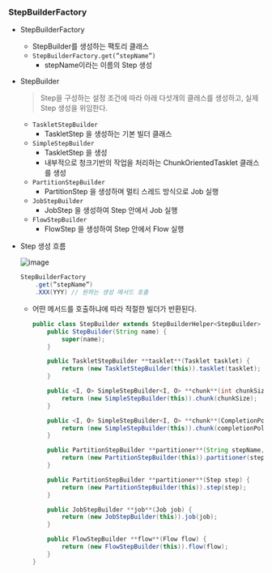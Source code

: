 ### StepBuilderFactory

- StepBuilderFactory
    - StepBuilder를 생성하는 팩토리 클래스
    - `StepBuilderFactory.get(”stepName”)`
        - stepName이라는 이름의 Step 생성


- StepBuilder

  > Step을 구성하는 설정 조건에 따라 아래 다섯개의 클래스를 생성하고, 실제 Step 생성을 위임한다.
  >
    - `TaskletStepBuilder`
        - TaskletStep 을 생성하는 기본 빌더 클래스
    - `SimpleStepBuilder`
        - TaskletStep 을 생성
        - 내부적으로 청크기반의 작업을 처리하는 ChunkOrientedTasklet  클래스를 생성
    - `PartitionStepBuilder`
        - PartitionStep 을 생성하며 멀티 스레드 방식으로 Job 실행
    - `JobStepBuilder`
        - JobStep 을 생성하여 Step 안에서 Job 실행
    - `FlowStepBuilder`
        - FlowStep 을 생성하여 Step 안에서 Flow 실행


- Step 생성 흐름

  ![image](https://github.com/ulimy/study/assets/18046394/08ac78bb-b3d1-4046-b59c-e98b9343fcf2)

    ```java
    StepBuilderFactory
        .get(”stepName”)
        .XXX(YYY) // 원하는 생성 메서드 호출
    ```

    - 어떤 메서드를 호출하냐에 따라 적절한 빌더가 반환된다.

        ```java
        public class StepBuilder extends StepBuilderHelper<StepBuilder> {
            public StepBuilder(String name) {
                super(name);
            }
        
            public TaskletStepBuilder **tasklet**(Tasklet tasklet) {
                return (new TaskletStepBuilder(this)).tasklet(tasklet);
            }
        
            public <I, O> SimpleStepBuilder<I, O> **chunk**(int chunkSize) {
                return (new SimpleStepBuilder(this)).chunk(chunkSize);
            }
        
            public <I, O> SimpleStepBuilder<I, O> **chunk**(CompletionPolicy completionPolicy) {
                return (new SimpleStepBuilder(this)).chunk(completionPolicy);
            }
        
            public PartitionStepBuilder **partitioner**(String stepName, Partitioner partitioner) {
                return (new PartitionStepBuilder(this)).partitioner(stepName, partitioner);
            }
        
            public PartitionStepBuilder **partitioner**(Step step) {
                return (new PartitionStepBuilder(this)).step(step);
            }
        
            public JobStepBuilder **job**(Job job) {
                return (new JobStepBuilder(this)).job(job);
            }
        
            public FlowStepBuilder **flow**(Flow flow) {
                return (new FlowStepBuilder(this)).flow(flow);
            }
        }
        ```
